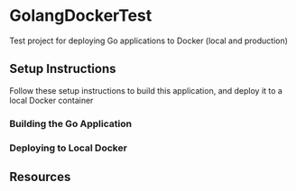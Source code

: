# GolangDockerTest

Test project for deploying Go applications to Docker (local and production)

## Setup Instructions

Follow these setup instructions to build this application, and deploy it to a local Docker container

### Building the Go Application

### Deploying to Local Docker

## Resources